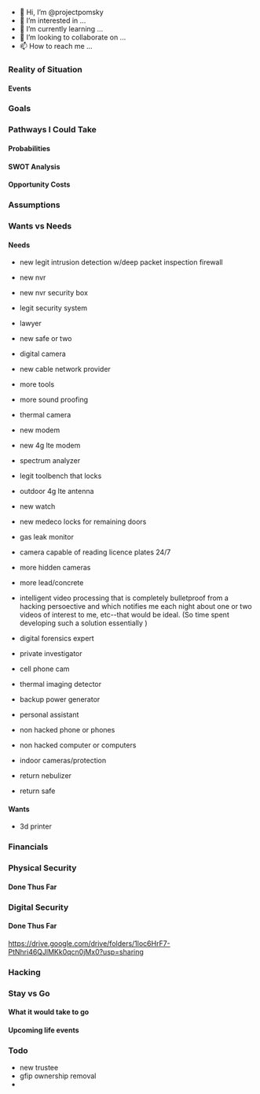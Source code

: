 - 👋 Hi, I’m @projectpomsky
- 👀 I’m interested in ...
- 🌱 I’m currently learning ...
- 💞️ I’m looking to collaborate on ...
- 📫 How to reach me ...

<!---
projectpomsky/projectpomsky is a ✨ special ✨ repository because its `README.md` (this file) appears on your GitHub profile.
You can click the Preview link to take a look at your changes.
--->

### Reality of Situation

#### Events



### Goals


### Pathways I Could Take

#### Probabilities

#### SWOT Analysis

#### Opportunity Costs


### Assumptions


### Wants vs Needs


#### Needs
- new legit intrusion detection w/deep packet inspection firewall
- new nvr
- new nvr security box
- legit security system
- lawyer
- new safe or two
- digital camera
- new cable network provider
- more tools
- more sound proofing
- thermal camera
- new modem
- new 4g lte modem
- spectrum analyzer
- legit toolbench that locks
- outdoor 4g lte antenna
- new watch
- new medeco locks for remaining doors
- gas leak monitor
- camera capable of reading licence plates 24/7
- more hidden cameras
- more lead/concrete
- intelligent video processing that is completely bulletproof from a hacking persoective and which notifies me each night about one or two videos of interest to me, etc--that would be ideal. (So time spent developing such a solution essentially
)
- digital forensics expert
- private investigator
- cell phone cam
- thermal imaging detector
- backup power generator
- personal assistant
- non hacked phone or phones
- non hacked computer or computers
- indoor cameras/protection


- return nebulizer
- return safe

#### Wants
- 3d printer


### Financials


### Physical Security
#### Done Thus Far

### Digital Security
#### Done Thus Far

https://drive.google.com/drive/folders/1loc6HrF7-PtNhri46QJlMKk0qcn0jMx0?usp=sharing


### Hacking


### Stay vs Go

#### What it would take to go

#### Upcoming life events



### Todo

- new trustee
- gfip ownership removal
- 

